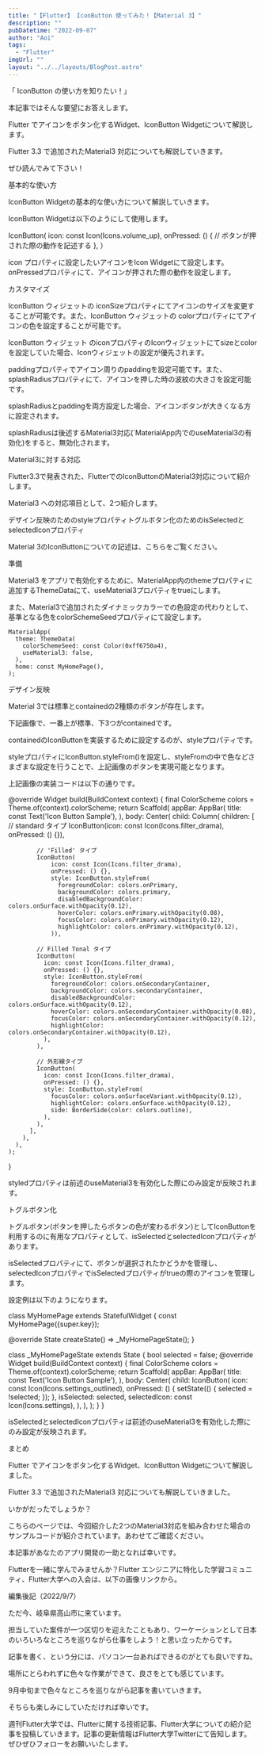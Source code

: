 ```yaml
---
title: "【Flutter】 IconButton 使ってみた！【Material 3】"
description: ""
pubDatetime: "2022-09-07"
author: "Aoi"
tags:
  - "Flutter"
imgUrl: ""
layout: "../../layouts/BlogPost.astro"
---
```



「 IconButton の使い方を知りたい！」



本記事ではそんな要望にお答えします。



Flutter でアイコンをボタン化するWidget、IconButton Widgetについて解説します。



Flutter 3.3 で追加されたMaterial3 対応についても解説していきます。



ぜひ読んでみて下さい！



基本的な使い方



IconButton Widgetの基本的な使い方について解説していきます。



IconButton Widgetは以下のようにして使用します。



IconButton(
  icon: const Icon(Icons.volume_up),
  onPressed: () {
    // ボタンが押された際の動作を記述する
  },
）



icon プロパティに設定したいアイコンをIcon Widgetにて設定します。onPressedプロパティにて、アイコンが押された際の動作を設定します。



カスタマイズ



IconButton ウィジェットの iconSizeプロパティにてアイコンのサイズを変更することが可能です。また、IconButton ウィジェットの colorプロパティにてアイコンの色を設定することが可能です。




IconButton ウィジェット のiconプロパティのIconウィジェットにてsizeとcolorを設定していた場合、Iconウィジェットの設定が優先されます。




paddingプロパティでアイコン周りのpaddingを設定可能です。また、splashRadiusプロパティにて、アイコンを押した時の波紋の大きさを設定可能です。




splashRadiusとpaddingを両方設定した場合、アイコンボタンが大きくなる方に設定されます。





splashRadiusは後述するMaterial3対応(`MaterialApp内でのuseMaterial3の有効化)をすると、無効化されます。




Material3に対する対応



Flutter3.3で発表された、FlutterでのIconButtonのMaterial3対応について紹介します。



Material3 への対応項目として、2つ紹介します。



デザイン反映のためのstyleプロパティトグルボタン化のためのisSelectedとselectedIconプロパティ




Material 3のIconButtonについての記述は、こちらをご覧ください。




準備



Material3 をアプリで有効化するために、MaterialApp内のthemeプロパティに追加するThemeDataにて、useMaterial3プロパティをtrueにします。



また、Material3で追加されたダイナミックカラーでの色設定の代わりとして、基準となる色をcolorSchemeSeedプロパティにて設定します。



    MaterialApp(
      theme: ThemeData(
        colorSchemeSeed: const Color(0xff6750a4),
        useMaterial3: false,
      ),
      home: const MyHomePage(),
    );



デザイン反映



Material 3では標準とcontainedの2種類のボタンが存在します。



下記画像で、一番上が標準、下3つがcontainedです。







containedのIconButtonを実装するために設定するのが、styleプロパティです。



styleプロパティにIconButton.styleFrom()を設定し、styleFromの中で色などさまざまな設定を行うことで、上記画像のボタンを実現可能となります。



上記画像の実装コードは以下の通りです。



  @override
  Widget build(BuildContext context) {
    final ColorScheme colors = Theme.of(context).colorScheme;
    return Scaffold(
      appBar: AppBar(
        title: const Text('Icon Button Sample'),
      ),
      body: Center(
        child: Column(
          children: [
            // standard タイプ
            IconButton(icon: const Icon(Icons.filter_drama), onPressed: () {}),

            // 'Filled' タイプ
            IconButton(
                icon: const Icon(Icons.filter_drama),
                onPressed: () {},
                style: IconButton.styleFrom(
                  foregroundColor: colors.onPrimary,
                  backgroundColor: colors.primary,
                  disabledBackgroundColor: colors.onSurface.withOpacity(0.12),
                  hoverColor: colors.onPrimary.withOpacity(0.08),
                  focusColor: colors.onPrimary.withOpacity(0.12),
                  highlightColor: colors.onPrimary.withOpacity(0.12),
                )),

            // Filled Tonal タイプ
            IconButton(
              icon: const Icon(Icons.filter_drama),
              onPressed: () {},
              style: IconButton.styleFrom(
                foregroundColor: colors.onSecondaryContainer,
                backgroundColor: colors.secondaryContainer,
                disabledBackgroundColor: colors.onSurface.withOpacity(0.12),
                hoverColor: colors.onSecondaryContainer.withOpacity(0.08),
                focusColor: colors.onSecondaryContainer.withOpacity(0.12),
                highlightColor: colors.onSecondaryContainer.withOpacity(0.12),
              ),
            ),

            // 外形線タイプ
            IconButton(
              icon: const Icon(Icons.filter_drama),
              onPressed: () {},
              style: IconButton.styleFrom(
                focusColor: colors.onSurfaceVariant.withOpacity(0.12),
                highlightColor: colors.onSurface.withOpacity(0.12),
                side: BorderSide(color: colors.outline),
              ),
            ),
          ],
        ),
      ),
    );
  }




styledプロパティは前述のuseMaterial3を有効化した際にのみ設定が反映されます。




トグルボタン化



トグルボタン(ボタンを押したらボタンの色が変わるボタン)としてIconButtonを利用するのに有用なプロパティとして、isSelectedとselectedIconプロパティがあります。



isSelectedプロパティにて、ボタンが選択されたかどうかを管理し、selectedIconプロパティでisSelectedプロパティがtrueの際のアイコンを管理します。



設定例は以下のようになります。



class MyHomePage extends StatefulWidget {
  const MyHomePage({super.key});

  @override
  State<MyHomePage> createState() => _MyHomePageState();
}

class _MyHomePageState extends State<MyHomePage> {
  bool selected = false;
  @override
  Widget build(BuildContext context) {
    final ColorScheme colors = Theme.of(context).colorScheme;
    return Scaffold(
      appBar: AppBar(
        title: const Text('Icon Button Sample'),
      ),
      body: Center(
        child: IconButton(
          icon: const Icon(Icons.settings_outlined),
          onPressed: () {
            setState(() {
              selected = !selected;
            });
          },
          isSelected: selected,
          selectedIcon: const Icon(Icons.settings),
        ),
      ),
    );
  }
}









isSelectedとselectedIconプロパティは前述のuseMaterial3を有効化した際にのみ設定が反映されます。




まとめ



Flutter でアイコンをボタン化するWidget、IconButton Widgetについて解説しました。



Flutter 3.3 で追加されたMaterial3 対応についても解説していきました。



いかがだったでしょうか？



こちらのページでは、今回紹介した2つのMaterial3対応を組み合わせた場合のサンプルコードが紹介されています。あわせてご確認ください。



本記事があなたのアプリ開発の一助となれば幸いです。




Flutterを一緒に学んでみませんか？Flutter エンジニアに特化した学習コミュニティ、Flutter大学への入会は、以下の画像リンクから。










編集後記（2022/9/7）




ただ今、岐阜県高山市に来ています。



担当していた案件が一つ区切りを迎えたこともあり、ワーケーションとして日本のいろいろなところを巡りながら仕事をしよう！と思い立ったからです。



記事を書く、という分には、パソコン一台あればできるのがとても良いですね。



場所にとらわれずに色々な作業ができて、良さをとても感じています。



9月中旬まで色々なところを巡りながら記事を書いていきます。



そちらも楽しみにしていただければ幸いです。





週刊Flutter大学では、Flutterに関する技術記事、Flutter大学についての紹介記事を投稿していきます。記事の更新情報はFlutter大学Twitterにて告知します。ぜひぜひフォローをお願いいたします。

